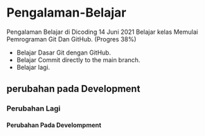 # Pengalaman-Belajar
Pengalaman Belajar di Dicoding
14 Juni 2021
Belajar kelas Memulai Pemrograman Git Dan GitHub. (Progres 38%)
* Belajar Dasar Git dengan GitHub.
* Belajar Commit directly to the main branch.
* Belajar lagi.

## perubahan pada Development
### Perubahan Lagi
#### Perubahan Pada Develompment

